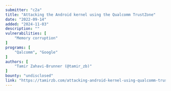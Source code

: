 ```yaml
---
submitter: "c2a"
title: "Attacking the Android kernel using the Qualcomm TrustZone"
date: "2022-09-14"
added: "2024-11-03"
description: ""
vulnerabilities: [
    "Memory corruption"
]
programs: [
    "Qalcomm", "Google"
]
authors: [
    "Tamir Zahavi-Brunner (@tamir_zb)"
]
bounty: "undisclosed"
link: "https://tamirzb.com/attacking-android-kernel-using-qualcomm-trustzone"
---
```




